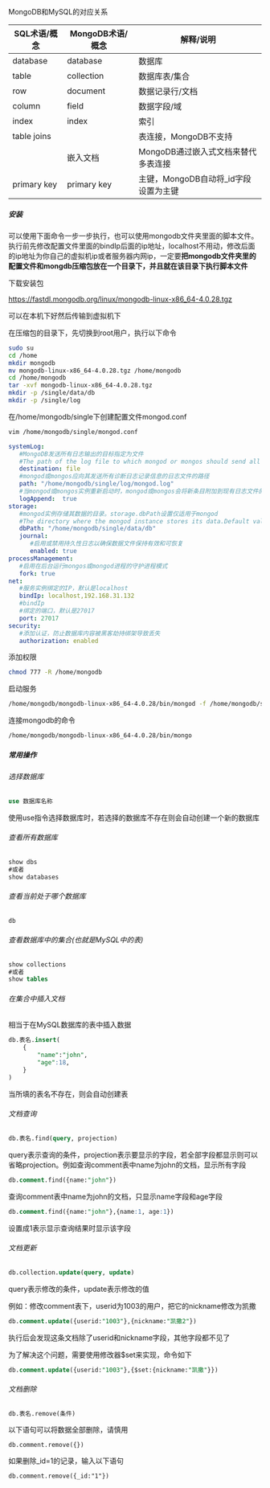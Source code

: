 MongoDB和MySQL的对应关系

| SQL术语/概念 | MongoDB术语/概念 | 解释/说明                            |
| ------------ | ---------------- | ------------------------------------ |
| database     | database         | 数据库                               |
| table        | collection       | 数据库表/集合                        |
| row          | document         | 数据记录行/文档                      |
| column       | field            | 数据字段/域                          |
| index        | index            | 索引                                 |
| table joins  |                  | 表连接，MongoDB不支持                |
|              | 嵌入文档         | MongoDB通过嵌入式文档来替代多表连接  |
| primary key  | primary key      | 主键，MongoDB自动将_id字段设置为主键 |





##### 安装
可以使用下面命令一步一步执行，也可以使用mongodb文件夹里面的脚本文件。执行前先修改配置文件里面的bindIp后面的ip地址，localhost不用动，修改后面的ip地址为你自己的虚拟机ip或者服务器内网ip，一定要**把mongodb文件夹里的配置文件和mongdb压缩包放在一个目录下，并且就在该目录下执行脚本文件**

下载安装包

https://fastdl.mongodb.org/linux/mongodb-linux-x86_64-4.0.28.tgz

可以在本机下好然后传输到虚拟机下

在压缩包的目录下，先切换到root用户，执行以下命令

```bash
sudo su
cd /home
mkdir mongodb
mv mongodb-linux-x86_64-4.0.28.tgz /home/mongodb
cd /home/mongodb
tar -xvf mongodb-linux-x86_64-4.0.28.tgz
mkdir -p /single/data/db
mkdir -p /single/log
```

在/home/mongodb/single下创建配置文件mongod.conf

```bash
vim /home/mongodb/single/mongod.conf
```

```yaml
systemLog:
   #MongoDB发送所有日志输出的目标指定为文件
   #The path of the log file to which mongod or mongos should send all diagnostic logging information
   destination: file
   #mongod或mongos应向其发送所有诊断日志记录信息的日志文件的路径
   path: "/home/mongodb/single/log/mongod.log"
   #当mongod或mongos实例重新启动时，mongod或mongos会将新条目附加到现有日志文件的末尾
   logAppend:  true
storage:
   #mongod实例存储其数据的目录。storage.dbPath设置仅适用于mongod
   #The directory where the mongod instance stores its data.Default value is "/data/db"
   dbPath: "/home/mongodb/single/data/db"
   journal:
      #启用或禁用持久性日志以确保数据文件保持有效和可恢复
      enabled: true
processManagement:
   #启用在后台运行mongos或mongod进程的守护进程模式
   fork: true
net:
   #服务实例绑定的IP，默认是localhost
   bindIp: localhost,192.168.31.132
   #bindIp
   #绑定的端口，默认是27017
   port: 27017
security:
   #添加认证，防止数据库内容被黑客劫持绑架导致丢失
   authorization: enabled
```

添加权限

```bash
chmod 777 -R /home/mongodb
```

启动服务

```bash
/home/mongodb/mongodb-linux-x86_64-4.0.28/bin/mongod -f /home/mongodb/single/mongod.conf
```

连接mongodb的命令

```bash
/home/mongodb/mongodb-linux-x86_64-4.0.28/bin/mongo
```







##### 常用操作

###### 选择数据库

```sql
use 数据库名称
```

使用use指令选择数据库时，若选择的数据库不存在则会自动创建一个新的数据库



###### 查看所有数据库

```sql
show dbs
#或者
show databases
```

###### 查看当前处于哪个数据库

```sql
db
```

###### 查看数据库中的集合(也就是MySQL中的表)

```sql
show collections
#或者
show tables
```

###### 在集合中插入文档

相当于在MySQL数据库的表中插入数据

```sql
db.表名.insert(
    {
    	"name":"john",
    	"age":18,
    }
)
```

当所填的表名不存在，则会自动创建表



###### 文档查询

```sql
db.表名.find(query, projection)
```

query表示查询的条件，projection表示要显示的字段，若全部字段都显示则可以省略projection。例如查询comment表中name为john的文档，显示所有字段

```sql
db.comment.find({name:"john"})
```

查询comment表中name为john的文档，只显示name字段和age字段

```sql
db.comment.find({name:"john"},{name:1, age:1})
```

设置成1表示显示查询结果时显示该字段



###### 文档更新

```sql
db.collection.update(query, update)
```

query表示修改的条件，update表示修改的值

例如：修改comment表下，userid为1003的用户，把它的nickname修改为凯撒

```sql
db.comment.update({userid:"1003"},{nickname:"凯撒2"})
```

执行后会发现这条文档除了userid和nickname字段，其他字段都不见了

为了解决这个问题，需要使用修改器$set来实现，命令如下

```sql
db.comment.update({userid:"1003"},{$set:{nickname:"凯撒"}})
```



###### 文档删除

```sql
db.表名.remove(条件)
```

以下语句可以将数据全部删除，请慎用

```
db.comment.remove({})
```

如果删除_id=1的记录，输入以下语句

```
db.comment.remove({_id:"1"})
```



